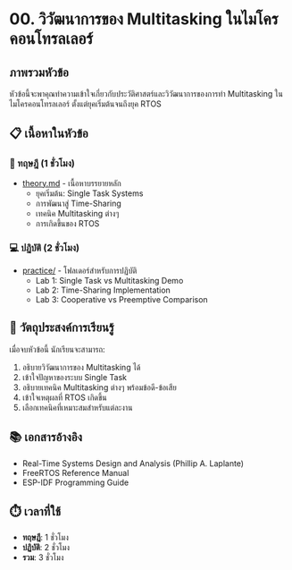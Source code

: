# 00. วิวัฒนาการของ Multitasking ในไมโครคอนโทรลเลอร์

## ภาพรวมหัวข้อ

หัวข้อนี้จะพาคุณทำความเข้าใจเกี่ยวกับประวัติศาสตร์และวิวัฒนาการของการทำ Multitasking ในไมโครคอนโทรลเลอร์ ตั้งแต่ยุคเริ่มต้นจนถึงยุค RTOS

## 📋 เนื้อหาในหัวข้อ

### 📖 ทฤษฎี (1 ชั่วโมง)
- [theory.md](theory.md) - เนื้อหาบรรยายหลัก
  - ยุคเริ่มต้น: Single Task Systems
  - การพัฒนาสู่ Time-Sharing
  - เทคนิค Multitasking ต่างๆ
  - การเกิดขึ้นของ RTOS

### 💻 ปฏิบัติ (2 ชั่วโมง)
- [practice/](practice/) - โฟลเดอร์สำหรับการปฏิบัติ
  - Lab 1: Single Task vs Multitasking Demo
  - Lab 2: Time-Sharing Implementation
  - Lab 3: Cooperative vs Preemptive Comparison

## 🎯 วัตถุประสงค์การเรียนรู้

เมื่อจบหัวข้อนี้ นักเรียนจะสามารถ:
1. อธิบายวิวัฒนาการของ Multitasking ได้
2. เข้าใจปัญหาของระบบ Single Task
3. อธิบายเทคนิค Multitasking ต่างๆ พร้อมข้อดี-ข้อเสีย
4. เข้าใจเหตุผลที่ RTOS เกิดขึ้น
5. เลือกเทคนิคที่เหมาะสมสำหรับแต่ละงาน

## 📚 เอกสารอ้างอิง
- Real-Time Systems Design and Analysis (Phillip A. Laplante)
- FreeRTOS Reference Manual
- ESP-IDF Programming Guide

## ⏱️ เวลาที่ใช้
- **ทฤษฎี**: 1 ชั่วโมง
- **ปฏิบัติ**: 2 ชั่วโมง
- **รวม**: 3 ชั่วโมง